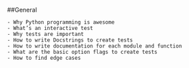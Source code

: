 ##General

    - Why Python programming is awesome
    - What’s an interactive test
    - Why tests are important
    - How to write Docstrings to create tests
    - How to write documentation for each module and function
    - What are the basic option flags to create tests
    - How to find edge cases
